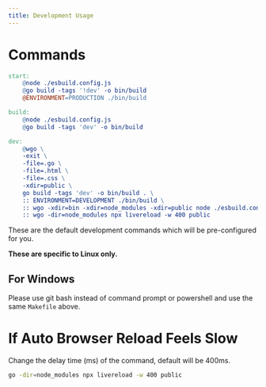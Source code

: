 ```yaml
---
title: Development Usage
---
```


# Commands

```Makefile
start: 
	@node ./esbuild.config.js
	@go build -tags '!dev' -o bin/build
	@ENVIRONMENT=PRODUCTION ./bin/build

build:
	@node ./esbuild.config.js
	@go build -tags 'dev' -o bin/build

dev:
	@wgo \
    -exit \
    -file=.go \
    -file=.html \
	-file=.css \
	-xdir=public \
	go build -tags 'dev' -o bin/build . \
    :: ENVIRONMENT=DEVELOPMENT ./bin/build \
    :: wgo -xdir=bin -xdir=node_modules -xdir=public node ./esbuild.config.js \
	:: wgo -dir=node_modules npx livereload -w 400 public
```

These are the default development commands which will be pre-configured for you.

**These are specific to Linux only.**

## For Windows

Please use git bash instead of command prompt or powershell and use the same `Makefile` above.

# If Auto Browser Reload Feels Slow

Change the delay time (ms) of the command, default will be 400ms.

```sh
go -dir=node_modules npx livereload -w 400 public
```